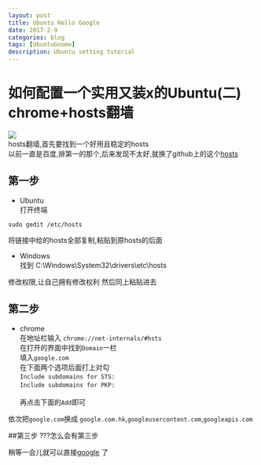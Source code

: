 ```yaml
---
layout: post
title: Ubuntu Hello Google
date: 2017-2-9
categories: blog
tags: [UbuntuGnome]
description: Ubuntu setting tutorial
---
```


# 如何配置一个实用又装x的Ubuntu(二) chrome+hosts翻墙

![](https://github.com/reasonW/MyImage/blob/master/reasonW.github.io/_posts/2017-02-09-img/2_1.png?raw=true)<br>
hosts翻墙,首先要找到一个好用且稳定的hosts
<br>以前一直是百度,排第一的那个,后来发现不太好,就换了github上的这个[hosts](https://github.com/racaljk/hosts/blob/master/hosts) 

## 第一步
- Ubuntu
<br>打开终端

```
sudo gedit /etc/hosts
```
将链接中给的hosts全部复制,粘贴到原hosts的后面

- Windows
<br>找到 C:\Windows\System32\drivers\etc\hosts

修改权限,让自己拥有修改权利
然后同上粘贴进去

## 第二步
- chrome
<br>在地址栏输入
`chrome://net-internals/#hsts`
<br>在打开的界面中找到`Domain`一栏
<br>填入`google.com`
<br>在下面两个选项后面打上对勾<br>
`Include subdomains for STS: `<br>
`Include subdomains for PKP: `<br>
<br>再点击下面的`Add`即可

依次把`google.com`换成 `google.com.hk`,`googleusercontent.com`,`googleapis.com`

##第三步
???怎么会有第三步

稍等一会儿就可以直接[google](https://www.google.com.hk/webhp?sourceid=chrome-instant&ion=1&ie=UTF-8&pli=1&rct=j#newwindow=1&safe=strict&q=Hello+Google) 了
